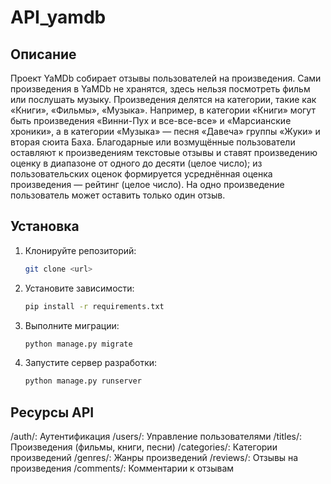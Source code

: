 # API_yamdb

## Описание
Проект YaMDb собирает отзывы пользователей на произведения. Сами произведения в YaMDb не хранятся, здесь нельзя посмотреть фильм или послушать музыку.
Произведения делятся на категории, такие как «Книги», «Фильмы», «Музыка». Например, в категории «Книги» могут быть произведения «Винни-Пух и все-все-все» и «Марсианские хроники», а в категории «Музыка» — песня «Давеча» группы «Жуки» и вторая сюита Баха. 
Благодарные или возмущённые пользователи оставляют к произведениям текстовые отзывы и ставят произведению оценку в диапазоне от одного до десяти (целое число); из пользовательских оценок формируется усреднённая оценка произведения — рейтинг (целое число). На одно произведение пользователь может оставить только один отзыв.

## Установка
1. Клонируйте репозиторий:
    ```bash
    git clone <url>
    ```
2. Установите зависимости:
    ```bash
    pip install -r requirements.txt
    ```
3. Выполните миграции:
    ```bash
    python manage.py migrate
    ```
4. Запустите сервер разработки:
    ```bash
    python manage.py runserver
    ```

## Ресурсы API
/auth/: Аутентификация
/users/: Управление пользователями
/titles/: Произведения (фильмы, книги, песни)
/categories/: Категории произведений
/genres/: Жанры произведений
/reviews/: Отзывы на произведения
/comments/: Комментарии к отзывам